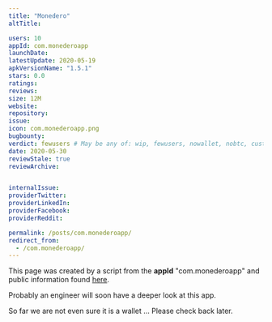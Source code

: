 ```yaml
---
title: "Monedero"
altTitle: 

users: 10
appId: com.monederoapp
launchDate: 
latestUpdate: 2020-05-19
apkVersionName: "1.5.1"
stars: 0.0
ratings: 
reviews: 
size: 12M
website: 
repository: 
issue: 
icon: com.monederoapp.png
bugbounty: 
verdict: fewusers # May be any of: wip, fewusers, nowallet, nobtc, custodial, nosource, nonverifiable, verifiable, bounty, defunct
date: 2020-05-30
reviewStale: true
reviewArchive:


internalIssue: 
providerTwitter: 
providerLinkedIn: 
providerFacebook: 
providerReddit: 

permalink: /posts/com.monederoapp/
redirect_from:
  - /com.monederoapp/
---
```



This page was created by a script from the **appId** "com.monederoapp" and public
information found
[here](https://play.google.com/store/apps/details?id=com.monederoapp).

Probably an engineer will soon have a deeper look at this app.

So far we are not even sure it is a wallet ... Please check back later.